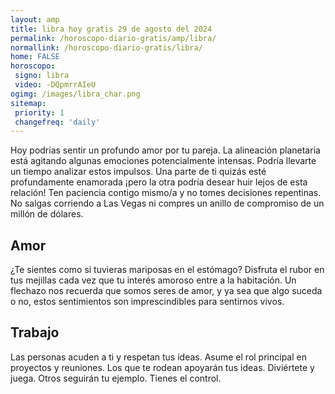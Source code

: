 ```yaml
---
layout: amp
title: libra hoy gratis 29 de agosto del 2024 
permalink: /horoscopo-diario-gratis/amp/libra/
normallink: /horoscopo-diario-gratis/libra/
home: FALSE
horoscopo:
 signo: libra
 video: -DQpmrrAIeU
ogimg: /images/libra_char.png
sitemap:
 priority: 1
 changefreq: 'daily'
---
```



Hoy podrías sentir un profundo amor por tu pareja. La alineación planetaria está agitando algunas emociones potencialmente intensas. Podría llevarte un tiempo analizar estos impulsos. Una parte de ti quizás esté profundamente enamorada ¡pero la otra podría desear huir lejos de esta relación! Ten paciencia contigo mismo/a y no tomes decisiones repentinas. No salgas corriendo a Las Vegas ni compres un anillo de compromiso de un millón de dólares.

## Amor

¿Te sientes como si tuvieras mariposas en el estómago? Disfruta el rubor en tus mejillas cada vez que tu interés amoroso entre a la habitación. Un flechazo nos recuerda que somos seres de amor, y ya sea que algo suceda o no, estos sentimientos son imprescindibles para sentirnos vivos.

## Trabajo

Las personas acuden a ti y respetan tus ideas. Asume el rol principal en proyectos y reuniones. Los que te rodean apoyarán tus ideas. Diviértete y juega. Otros seguirán tu ejemplo. Tienes el control.